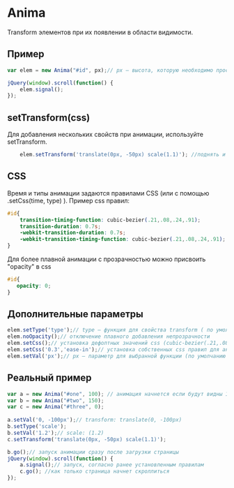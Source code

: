 # Anima
Transform элементов при их появлении в области видимости.
## Пример
```javascript
var elem = new Anima("#id", px);// px — высота, которую необходимо проскролить для начала анимации
```
```javascript
jQuery(window).scroll(function() {
    elem.signal();
});
```
## setTransform(css)
Для добавления нескольких свойств при анимации, используйте setTransform.
```javascript
    elem.setTransform('translate(0px, -50px) scale(1.1)'); //поднять и увеличить элемент
```
## CSS
Время и типы анимации задаются правилами CSS (или с помощью .setCss(time, type) ). Пример css правил:
```css
#id{
    transition-timing-function: cubic-bezier(.21,.08,.24,.91);
    transition-duration: 0.7s;
    -webkit-transition-duration: 0.7s;
    -webkit-transition-timing-function: cubic-bezier(.21,.08,.24,.91);
}
```
Для более плавной анимации с прозрачностью можно присвоить "opacity" в css
```css
#id{
   opacity: 0;
}
```
## Дополнительные параметры
```javascript
elem.setType('type');// type — функция для свойства transform ( по умолчанию "translate" )
elem.noOpacity();// отключение плавного добавления непрозрачности
elem.setCss();// установка дефолтных значений css (cubic-bezier(.21,.08,.24,.91) продолжительностью 0.7 сек)
elem.setCss('0.3','ease-in');// установка собственных css правил для анимации
elem.setVal('px');// px — параметр для выбранной функции (по умолчанию "0, -50px")
```
## Реальный пример
```javascript
var a = new Anima("#one", 100); // анимация начнется если будут видны 100px от #one
var b = new Anima("#two", 150);
var c = new Anima("#three", 0);
	
a.setVal('0, -100px');// transform: translate(0, -100px)
b.setType('scale');
b.setVal('1.2');// scale: (1.2)
c.setTransform('translate(0px, -50px) scale(1.1)');

b.go();// запуск анимации сразу после загрузки страницы	
jQuery(window).scroll(function() {
    a.signal();// запуск, согласно ранее установленным правилам
    c.go(); //как только страница начнет скроллиться
});
```
